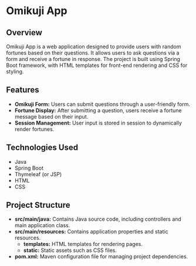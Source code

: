 # Omikuji App

## Overview
Omikuji App is a web application designed to provide users with random fortunes based on their questions. It allows users to ask questions via a form and receive a fortune in response. The project is built using Spring Boot framework, with HTML templates for front-end rendering and CSS for styling.

## Features
- **Omikuji Form:** Users can submit questions through a user-friendly form.
- **Fortune Display:** After submitting a question, users receive a fortune message based on their input.
- **Session Management:** User input is stored in session to dynamically render fortunes.

## Technologies Used
- Java
- Spring Boot
- Thymeleaf (or JSP)
- HTML
- CSS

## Project Structure
- **src/main/java:** Contains Java source code, including controllers and main application class.
- **src/main/resources:** Contains application properties and static resources.
  - **templates:** HTML templates for rendering pages.
  - **static:** Static assets such as CSS files.
- **pom.xml:** Maven configuration file for managing project dependencies.


